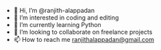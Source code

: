 - 👋 Hi, I’m @ranjith-alappadan
- 👀 I’m interested in coding and editing
- 🌱 I’m currently learning Python
- 💞️ I’m looking to collaborate on freelance projects
- 📫 How to reach me ranjithalappadan@gmail.com

<!---
ranjith-alappadan/ranjith-alappadan is a ✨ special ✨ repository because its `README.md` (this file) appears on your GitHub profile.
You can click the Preview link to take a look at your changes.
--->
